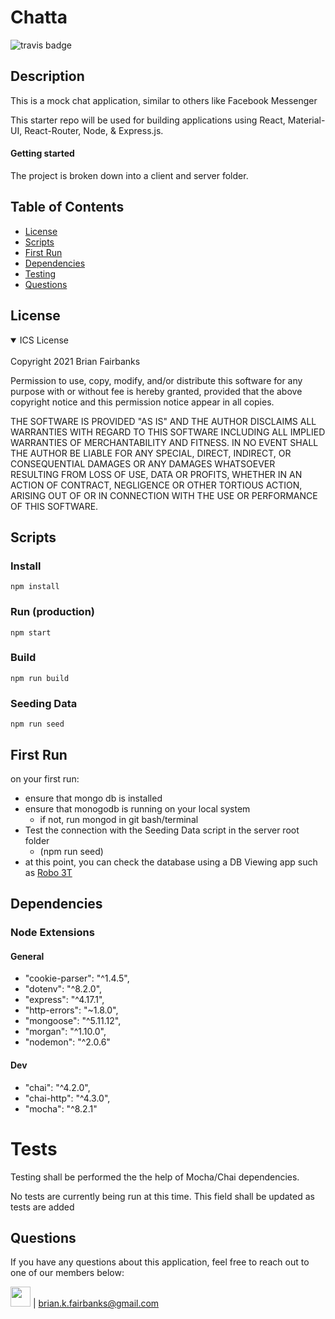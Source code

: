 # Chatta
![travis badge](https://img.shields.io/travis/Brian-Fairbanks/Chatta)

## Description
This is a mock chat application, similar to others like Facebook Messenger

This starter repo will be used for building applications using React, Material-UI, React-Router, Node, & Express.js.

#### Getting started
The project is broken down into a client and server folder.


## Table of Contents
* [License](#license)
* [Scripts](#Scripts)
* [First Run](#first-Run)
* [Dependencies](#dependencies)
* [Testing](#tests)
* [Questions](#questions)

## License

<details open>
<summary>ICS License</summary>
<br>
Copyright 2021 Brian Fairbanks

Permission to use, copy, modify, and/or distribute this software for any purpose with or without fee is hereby granted, provided that the above copyright notice and this permission notice appear in all copies.

THE SOFTWARE IS PROVIDED "AS IS" AND THE AUTHOR DISCLAIMS ALL WARRANTIES WITH REGARD TO THIS SOFTWARE INCLUDING ALL IMPLIED WARRANTIES OF MERCHANTABILITY AND FITNESS. IN NO EVENT SHALL THE AUTHOR BE LIABLE FOR ANY SPECIAL, DIRECT, INDIRECT, OR CONSEQUENTIAL DAMAGES OR ANY DAMAGES WHATSOEVER RESULTING FROM LOSS OF USE, DATA OR PROFITS, WHETHER IN AN ACTION OF CONTRACT, NEGLIGENCE OR OTHER TORTIOUS ACTION, ARISING OUT OF OR IN CONNECTION WITH THE USE OR PERFORMANCE OF THIS SOFTWARE.
</details>


## Scripts
### Install
    npm install
### Run (production)
    npm start
### Build
    npm run build
### Seeding Data
    npm run seed


## First Run
on your first run:
- ensure that mongo db is installed
- ensure that monogodb is running on your local system
  - if not, run mongod in git bash/terminal
- Test the connection with the Seeding Data script in the server root folder
  - (npm run seed)
- at this point, you can check the database using a DB Viewing app such as [Robo 3T](https://robomongo.org/) 

## Dependencies

### Node Extensions
#### General
* "cookie-parser": "^1.4.5",
* "dotenv": "^8.2.0",
* "express": "^4.17.1",
* "http-errors": "~1.8.0",
* "mongoose": "^5.11.12",
* "morgan": "^1.10.0",
* "nodemon": "^2.0.6"


#### Dev
* "chai": "^4.2.0",
* "chai-http": "^4.3.0",
* "mocha": "^8.2.1"

# Tests
  Testing shall be performed the the help of Mocha/Chai dependencies.

  No tests are currently being run at this time.
  This field shall be updated as tests are added

## Questions
If you have any questions about this application, feel free to reach out to one of our members below:

<img src="https://avatars0.githubusercontent.com/u/59707181?v=4" height="32" width="32"> | brian.k.fairbanks@gmail.com
